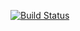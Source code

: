 [![Build Status](https://travis-ci.org/kokamo01/Quiz.svg?branch=master)](https://travis-ci.org/kokamo01/Quiz)